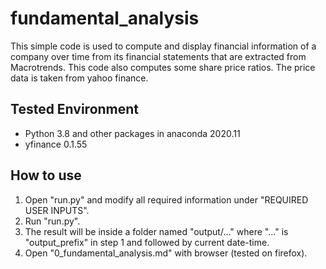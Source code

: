 # fundamental_analysis

This simple code is used to compute and display financial information of a company over time from its financial statements that are extracted from Macrotrends. This code also computes some share price ratios. The price data is taken from yahoo finance.

## Tested Environment
- Python 3.8 and other packages in anaconda 2020.11
- yfinance 0.1.55

## How to use
1. Open "run.py" and modify all required information under "REQUIRED USER INPUTS".
2. Run "run.py".
3. The result will be inside a folder named "output/..." where "..." is "output_prefix" in step 1 and followed by current date-time.
4. Open "0_fundamental_analysis.md" with browser (tested on firefox).
